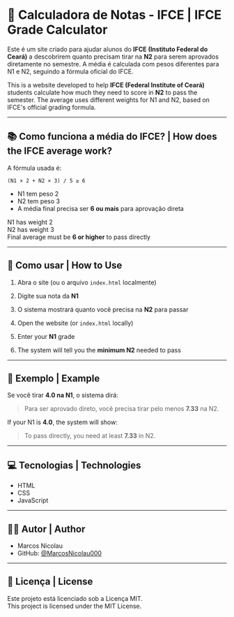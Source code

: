 
# 🧮 Calculadora de Notas - IFCE | IFCE Grade Calculator

Este é um site criado para ajudar alunos do **IFCE (Instituto Federal do Ceará)** a descobrirem quanto precisam tirar na **N2** para serem aprovados diretamente no semestre. A média é calculada com pesos diferentes para N1 e N2, seguindo a fórmula oficial do IFCE.

This is a website developed to help **IFCE (Federal Institute of Ceará)** students calculate how much they need to score in **N2** to pass the semester. The average uses different weights for N1 and N2, based on IFCE's official grading formula.

---

## 📚 Como funciona a média do IFCE? | How does the IFCE average work?

A fórmula usada é:

```
(N1 × 2 + N2 × 3) / 5 ≥ 6
```

- N1 tem peso 2  
- N2 tem peso 3  
- A média final precisa ser **6 ou mais** para aprovação direta

N1 has weight 2  
N2 has weight 3  
Final average must be **6 or higher** to pass directly

---

## 🚀 Como usar | How to Use

1. Abra o site (ou o arquivo `index.html` localmente)
2. Digite sua nota da **N1**
3. O sistema mostrará quanto você precisa na **N2** para passar

1. Open the website (or `index.html` locally)
2. Enter your **N1** grade
3. The system will tell you the **minimum N2** needed to pass

---

## 📸 Exemplo | Example

Se você tirar **4.0 na N1**, o sistema dirá:

> Para ser aprovado direto, você precisa tirar pelo menos **7.33** na N2.

If your N1 is **4.0**, the system will show:

> To pass directly, you need at least **7.33** in N2.

---

## 💻 Tecnologias | Technologies

- HTML  
- CSS  
- JavaScript

---

## 👨‍💻 Autor | Author

- Marcos Nicolau  
- GitHub: [@MarcosNicolau000](https://github.com/MarcosNicolau000)

---

## 📝 Licença | License

Este projeto está licenciado sob a Licença MIT.  
This project is licensed under the MIT License.
